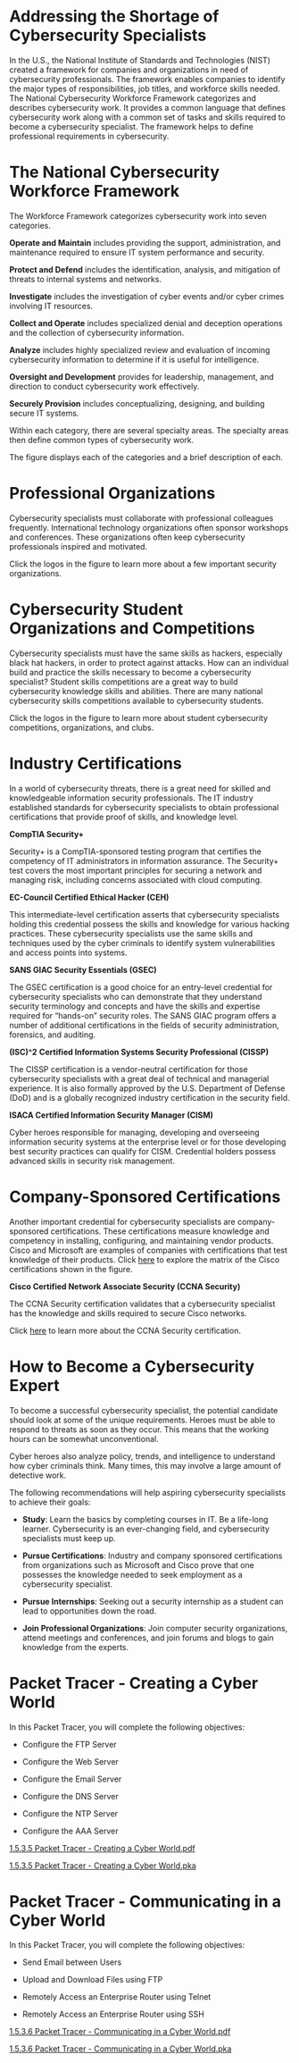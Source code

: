 Addressing the Shortage of Cybersecurity Specialists
====================================================

In the U.S., the National Institute of Standards and Technologies (NIST) created a framework for companies and organizations in need of cybersecurity professionals. The framework enables companies to identify the major types of responsibilities, job titles, and workforce skills needed. The National Cybersecurity Workforce Framework categorizes and describes cybersecurity work. It provides a common language that defines cybersecurity work along with a common set of tasks and skills required to become a cybersecurity specialist. The framework helps to define professional requirements in cybersecurity.

The National Cybersecurity Workforce Framework
==============================================

The Workforce Framework categorizes cybersecurity work into seven categories.

**Operate and Maintain** includes providing the support, administration, and maintenance required to ensure IT system performance and security.

**Protect and Defend** includes the identification, analysis, and mitigation of threats to internal systems and networks.

**Investigate** includes the investigation of cyber events and/or cyber crimes involving IT resources.

**Collect and Operate** includes specialized denial and deception operations and the collection of cybersecurity information.

**Analyze** includes highly specialized review and evaluation of incoming cybersecurity information to determine if it is useful for intelligence.

**Oversight and Development** provides for leadership, management, and direction to conduct cybersecurity work effectively.

**Securely Provision** includes conceptualizing, designing, and building secure IT systems.

Within each category, there are several specialty areas. The specialty areas then define common types of cybersecurity work.

The figure displays each of the categories and a brief description of each.

Professional Organizations
==========================

Cybersecurity specialists must collaborate with professional colleagues frequently. International technology organizations often sponsor workshops and conferences. These organizations often keep cybersecurity professionals inspired and motivated.

Click the logos in the figure to learn more about a few important security organizations.

Cybersecurity Student Organizations and Competitions
====================================================

Cybersecurity specialists must have the same skills as hackers, especially black hat hackers, in order to protect against attacks. How can an individual build and practice the skills necessary to become a cybersecurity specialist? Student skills competitions are a great way to build cybersecurity knowledge skills and abilities. There are many national cybersecurity skills competitions available to cybersecurity students.

Click the logos in the figure to learn more about student cybersecurity competitions, organizations, and clubs.

Industry Certifications
=======================

In a world of cybersecurity threats, there is a great need for skilled and knowledgeable information security professionals. The IT industry established standards for cybersecurity specialists to obtain professional certifications that provide proof of skills, and knowledge level.

**CompTIA Security+**

Security+ is a CompTIA-sponsored testing program that certifies the competency of IT administrators in information assurance. The Security+ test covers the most important principles for securing a network and managing risk, including concerns associated with cloud computing.

**EC-Council Certified Ethical Hacker (CEH)**

This intermediate-level certification asserts that cybersecurity specialists holding this credential possess the skills and knowledge for various hacking practices. These cybersecurity specialists use the same skills and techniques used by the cyber criminals to identify system vulnerabilities and access points into systems.

**SANS GIAC Security Essentials (GSEC)**

The GSEC certification is a good choice for an entry-level credential for cybersecurity specialists who can demonstrate that they understand security terminology and concepts and have the skills and expertise required for “hands-on” security roles. The SANS GIAC program offers a number of additional certifications in the fields of security administration, forensics, and auditing.

**(ISC)^2** **Certified Information Systems Security Professional (CISSP)**

The CISSP certification is a vendor-neutral certification for those cybersecurity specialists with a great deal of technical and managerial experience. It is also formally approved by the U.S. Department of Defense (DoD) and is a globally recognized industry certification in the security field.

**ISACA Certified Information Security Manager (CISM)**

Cyber heroes responsible for managing, developing and overseeing information security systems at the enterprise level or for those developing best security practices can qualify for CISM. Credential holders possess advanced skills in security risk management.

Company-Sponsored Certifications
================================

Another important credential for cybersecurity specialists are company-sponsored certifications. These certifications measure knowledge and competency in installing, configuring, and maintaining vendor products. Cisco and Microsoft are examples of companies with certifications that test knowledge of their products. Click [here](https://learningnetwork.cisco.com/community/certifications) to explore the matrix of the Cisco certifications shown in the figure.

**Cisco Certified Network Associate Security (CCNA Security)**

The CCNA Security certification validates that a cybersecurity specialist has the knowledge and skills required to secure Cisco networks.

Click [here](https://learningnetwork.cisco.com/community/certifications/security_ccna) to learn more about the CCNA Security certification.

How to Become a Cybersecurity Expert
====================================

To become a successful cybersecurity specialist, the potential candidate should look at some of the unique requirements. Heroes must be able to respond to threats as soon as they occur. This means that the working hours can be somewhat unconventional.

Cyber heroes also analyze policy, trends, and intelligence to understand how cyber criminals think. Many times, this may involve a large amount of detective work.

The following recommendations will help aspiring cybersecurity specialists to achieve their goals:

*   **Study**: Learn the basics by completing courses in IT. Be a life-long learner. Cybersecurity is an ever-changing field, and cybersecurity specialists must keep up.

*   **Pursue Certifications**: Industry and company sponsored certifications from organizations such as Microsoft and Cisco prove that one possesses the knowledge needed to seek employment as a cybersecurity specialist.

*   **Pursue Internships**: Seeking out a security internship as a student can lead to opportunities down the road.

*   **Join Professional Organizations**: Join computer security organizations, attend meetings and conferences, and join forums and blogs to gain knowledge from the experts.

Packet Tracer - Creating a Cyber World
======================================

In this Packet Tracer, you will complete the following objectives:

*   Configure the FTP Server

*   Configure the Web Server

*   Configure the Email Server

*   Configure the DNS Server

*   Configure the NTP Server

*   Configure the AAA Server

[1.5.3.5 Packet Tracer - Creating a Cyber World.pdf](../../files/1.5.3.5%20Packet%20Tracer%20-%20Creating%20a%20Cyber%20World.pdf)

[1.5.3.5 Packet Tracer - Creating a Cyber World.pka](../../files/1.5.3.5%20Packet%20Tracer%20-%20Creating%20a%20Cyber%20World.pka)

Packet Tracer - Communicating in a Cyber World
==============================================

In this Packet Tracer, you will complete the following objectives:

*   Send Email between Users

*   Upload and Download Files using FTP

*   Remotely Access an Enterprise Router using Telnet

*   Remotely Access an Enterprise Router using SSH

[1.5.3.6 Packet Tracer - Communicating in a Cyber World.pdf](../../files/1.5.3.6%20Packet%20Tracer%20-%20Communicating%20in%20a%20Cyber%20World.pdf)

[1.5.3.6 Packet Tracer - Communicating in a Cyber World.pka](../../files/1.5.3.6%20Packet%20Tracer%20-%20Communicating%20in%20a%20Cyber%20World.pka)
